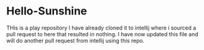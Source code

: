# Hello-Sunshine
THis is a play repository
I have already cloned it to intellij where i sourced a pull request to here that resulted in nothing.
I have now updated this file and will do another pull request from intellij using this repo.
